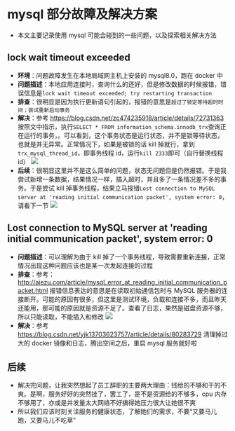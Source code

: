 # mysql 部分故障及解决方案

- 本文主要记录使用 mysql 可能会碰到的一些问题，以及探索相关解决方法

## lock wait timeout exceeded

- **环境**：问题故障发生在本地局域网主机上安装的 mysql8.0，跑在 docker 中
- **问题描述**：本地应用连接时，查询什么的还好，但是修改数据的时候报错，错误信息是`lock wait timeout exceeded; try restarting transaction`
- **排查**：很明显是因为执行更新语句引起的，报错的意思是`超过了锁定等待超时时间；尝试重新启动事务`
- **解决**：参考 https://blog.csdn.net/zc474235918/article/details/72731363 按照文中指示，执行`SELECT * FROM information_schema.innodb_trx`查询正在运行的事务，。可以看到，这个事务状态是运行状态，并不是锁等待状态，也就是并无异常。正常情况下，如果是被锁的话 kill 掉就行，拿到`trx_mysql_thread_id`，即事务线程 id，运行`kill 2333`即可（自行替换线程 id）
  ![ ](https://qqadapt.qpic.cn/txdocpic/0/789e7c035c17867d28525626e3094fa8/0)
- **后续**：很明显这里并不是这么简单的问题，状态无问题但是仍然报错。于是我尝试新增一条数据，结果情况一样，插入超时，并且多了一条情况差不多的事务。于是尝试 kill 掉事务线程，结果立马报错`Lost connection to MySQL server at 'reading initial communication packet', system error: 0`，请看下一节
  ![ ](https://qqadapt.qpic.cn/txdocpic/0/cc450f5e0db6bce17a11bd77e924e795/0)

## Lost connection to MySQL server at 'reading initial communication packet', system error: 0

- **问题描述**：可以理解为由于 kill 掉了一个事务线程，导致需要重新连接，正常情况出现这种问题应该也是某一次发起连接的过程
- **排查**：参考： http://aiezu.com/article/mysql_error_at_reading_initial_communication_packet.html 报错信息表达的意思是在读取初始通信包时与 MySQL 服务器的连接断开。可能的原因有很多，但这里是测试环境，负载和连接不多，而且昨天还能用，那可能的原因就是资源不足了。查看了日志，果然是磁盘资源不够，所以只能读取，不能插入和修改
  ![ ](https://qqadapt.qpic.cn/txdocpic/0/3c935d0bf3a6a4f75181b574e2c5c622/0)
- **解决**：参考 https://blog.csdn.net/yjk13703623757/article/details/80283729 清理掉过大的 docker 镜像和日志，腾出空间之后，重启 mysql 服务就好啦

## 后续

- 解决完问题，让我突然想起了员工辞职的主要两大理由：钱给的不够和干的不爽。是啊，服务好好的突然挂了，罢工了，是不是资源给的不够多，cpu 内存不够用了，亦或是并发量太大网络不好搞得她压力很大让她很不爽
- 所以我们应该时刻关注服务的健康状态，了解她们的需求，不要“又要马儿跑，又要马儿不吃草”
